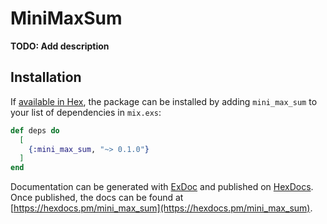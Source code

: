 # MiniMaxSum

**TODO: Add description**

## Installation

If [available in Hex](https://hex.pm/docs/publish), the package can be installed
by adding `mini_max_sum` to your list of dependencies in `mix.exs`:

```elixir
def deps do
  [
    {:mini_max_sum, "~> 0.1.0"}
  ]
end
```

Documentation can be generated with [ExDoc](https://github.com/elixir-lang/ex_doc)
and published on [HexDocs](https://hexdocs.pm). Once published, the docs can
be found at [https://hexdocs.pm/mini_max_sum](https://hexdocs.pm/mini_max_sum).

